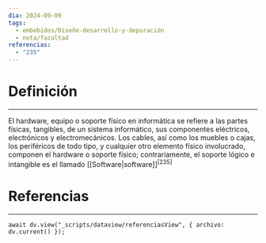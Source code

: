 ```yaml
---
dia: 2024-09-09
tags:
  - embebidos/Diseño-desarrollo-y-depuración
  - nota/facultad
referencias:
  - "235"
---
```

# Definición
---
El hardware, equipo o soporte físico​ en informática se refiere a las partes físicas, tangibles, de un sistema informático, sus componentes eléctricos, electrónicos y electromecánicos.​ Los cables, así como los muebles o cajas, los periféricos de todo tipo, y cualquier otro elemento físico involucrado, componen el hardware o soporte físico; contrariamente, el soporte lógico e intangible es el llamado [[Software|software]]<sup><a href="#ref-235" style="color: inherit; text-decoration: none;">[235]</a></sup> 


# Referencias
---
```dataviewjs
await dv.view("_scripts/dataview/referenciasView", { archivo: dv.current() });
```